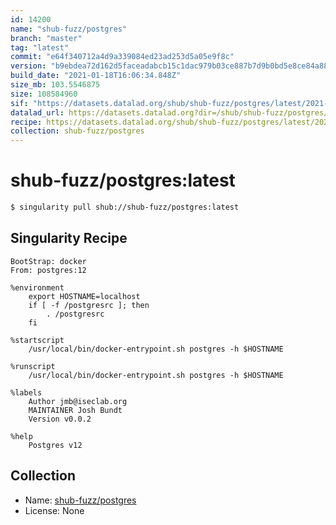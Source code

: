 ```yaml
---
id: 14200
name: "shub-fuzz/postgres"
branch: "master"
tag: "latest"
commit: "e64f340712a4d9a339084ed23ad253d5a05e9f8c"
version: "b9ebdea72d162d5faceadabcb15c1dac979b03ce887b7d9b0bd5e8ce84a88818"
build_date: "2021-01-18T16:06:34.848Z"
size_mb: 103.5546875
size: 108584960
sif: "https://datasets.datalad.org/shub/shub-fuzz/postgres/latest/2021-01-18-e64f3407-b9ebdea7/b9ebdea72d162d5faceadabcb15c1dac979b03ce887b7d9b0bd5e8ce84a88818.sif"
datalad_url: https://datasets.datalad.org?dir=/shub/shub-fuzz/postgres/latest/2021-01-18-e64f3407-b9ebdea7/
recipe: https://datasets.datalad.org/shub/shub-fuzz/postgres/latest/2021-01-18-e64f3407-b9ebdea7/Singularity
collection: shub-fuzz/postgres
---
```


# shub-fuzz/postgres:latest

```bash
$ singularity pull shub://shub-fuzz/postgres:latest
```

## Singularity Recipe

```singularity
BootStrap: docker
From: postgres:12

%environment
    export HOSTNAME=localhost
    if [ -f /postgresrc ]; then 
        . /postgresrc 
    fi

%startscript
    /usr/local/bin/docker-entrypoint.sh postgres -h $HOSTNAME

%runscript
    /usr/local/bin/docker-entrypoint.sh postgres -h $HOSTNAME

%labels
    Author jmb@iseclab.org
    MAINTAINER Josh Bundt
    Version v0.0.2

%help
    Postgres v12
```

## Collection

 - Name: [shub-fuzz/postgres](https://github.com/shub-fuzz/postgres)
 - License: None


